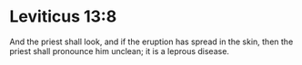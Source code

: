 # Leviticus 13:8

And the priest shall look, and if the eruption has spread in the skin, then the priest shall pronounce him unclean; it is a leprous disease.
